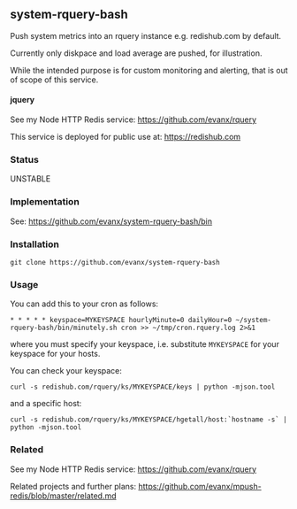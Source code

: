
## system-rquery-bash

Push system metrics into an rquery instance e.g. redishub.com by default.

Currently only diskpace and load average are pushed, for illustration.

While the intended purpose is for custom monitoring and alerting, that is out of scope of this service.

#### jquery

See my Node HTTP Redis service: https://github.com/evanx/rquery

This service is deployed for public use at: https://redishub.com


### Status

UNSTABLE


### Implementation

See: https://github.com/evanx/system-rquery-bash/bin


### Installation

```shell
git clone https://github.com/evanx/system-rquery-bash
```

### Usage

You can add this to your cron as follows:
```shell
* * * * * keyspace=MYKEYSPACE hourlyMinute=0 dailyHour=0 ~/system-rquery-bash/bin/minutely.sh cron >> ~/tmp/cron.rquery.log 2>&1
```
where you must specify your keyspace, i.e. substitute `MYKEYSPACE` for your keyspace for your hosts.

You can check your keyspace:
```shell
curl -s redishub.com/rquery/ks/MYKEYSPACE/keys | python -mjson.tool
```
and a specific host:
```shell
curl -s redishub.com/rquery/ks/MYKEYSPACE/hgetall/host:`hostname -s` | python -mjson.tool
```

### Related

See my Node HTTP Redis service: https://github.com/evanx/rquery

Related projects and further plans: https://github.com/evanx/mpush-redis/blob/master/related.md

